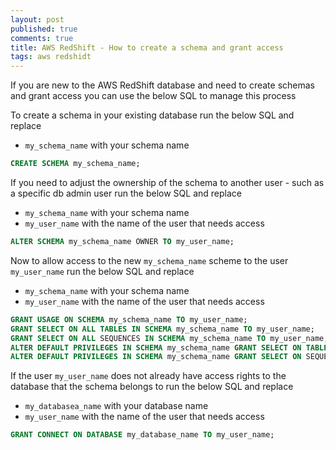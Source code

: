 ```yaml
---
layout: post
published: true
comments: true
title: AWS RedShift - How to create a schema and grant access
tags: aws redshidt
---
```

If you are new to the AWS RedShift database and need to create schemas and grant access you can use the below SQL to manage this process

To create a schema in your existing database run the below SQL and replace

* `my_schema_name` with your schema name

``` sql
CREATE SCHEMA my_schema_name; 
```

If you need to adjust the ownership of the schema to another user - such as a specific db admin user run the below SQL and replace

* `my_schema_name` with your schema name
* `my_user_name` with the name of the user that needs access

``` sql
ALTER SCHEMA my_schema_name OWNER TO my_user_name;
```

Now to allow access to the new `my_schema_name` scheme to the user `my_user_name` run the below SQL and replace

* `my_schema_name` with your schema name
* `my_user_name` with the name of the user that needs access

``` sql
GRANT USAGE ON SCHEMA my_schema_name TO my_user_name;
GRANT SELECT ON ALL TABLES IN SCHEMA my_schema_name TO my_user_name;
GRANT SELECT ON ALL SEQUENCES IN SCHEMA my_schema_name TO my_user_name;
ALTER DEFAULT PRIVILEGES IN SCHEMA my_schema_name GRANT SELECT ON TABLES TO my_user_name;
ALTER DEFAULT PRIVILEGES IN SCHEMA my_schema_name GRANT SELECT ON SEQUENCES TO my_user_name;"
```

If the user `my_user_name` does not already have access rights to the database that the schema belongs to run the below SQL and replace

* `my_databasea_name` with your database name
* `my_user_name` with the name of the user that needs access

``` sql
GRANT CONNECT ON DATABASE my_database_name TO my_user_name;
```